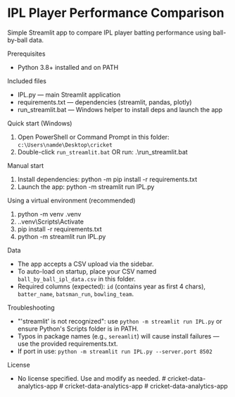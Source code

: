 # IPL Player Performance Comparison

Simple Streamlit app to compare IPL player batting performance using ball-by-ball data.

Prerequisites
- Python 3.8+ installed and on PATH

Included files
- IPL.py — main Streamlit application
- requirements.txt — dependencies (streamlit, pandas, plotly)
- run_streamlit.bat — Windows helper to install deps and launch the app

Quick start (Windows)
1. Open PowerShell or Command Prompt in this folder: `c:\Users\namde\Desktop\cricket`
2. Double-click `run_streamlit.bat` OR run:
   .\run_streamlit.bat

Manual start
1. Install dependencies:
   python -m pip install -r requirements.txt
2. Launch the app:
   python -m streamlit run IPL.py

Using a virtual environment (recommended)
1. python -m venv .venv
2. .\.venv\Scripts\Activate
3. pip install -r requirements.txt
4. python -m streamlit run IPL.py

Data
- The app accepts a CSV upload via the sidebar.
- To auto-load on startup, place your CSV named `ball_by_ball_ipl_data.csv` in this folder.
- Required columns (expected): `id` (contains year as first 4 chars), `batter_name`, `batsman_run`, `bowling_team`.

Troubleshooting
- "'streamlit' is not recognized": use `python -m streamlit run IPL.py` or ensure Python's Scripts folder is in PATH.
- Typos in package names (e.g., `sereamlit`) will cause install failures — use the provided requirements.txt.
- If port in use: `python -m streamlit run IPL.py --server.port 8502`

License
- No license specified. Use and modify as needed.
#   c r i c k e t - d a t a - a n a l y t i c s - a p p  
 #   c r i c k e t - d a t a - a n a l y t i c s - a p p  
 #   c r i c k e t - d a t a - a n a l y t i c s - a p p  
 